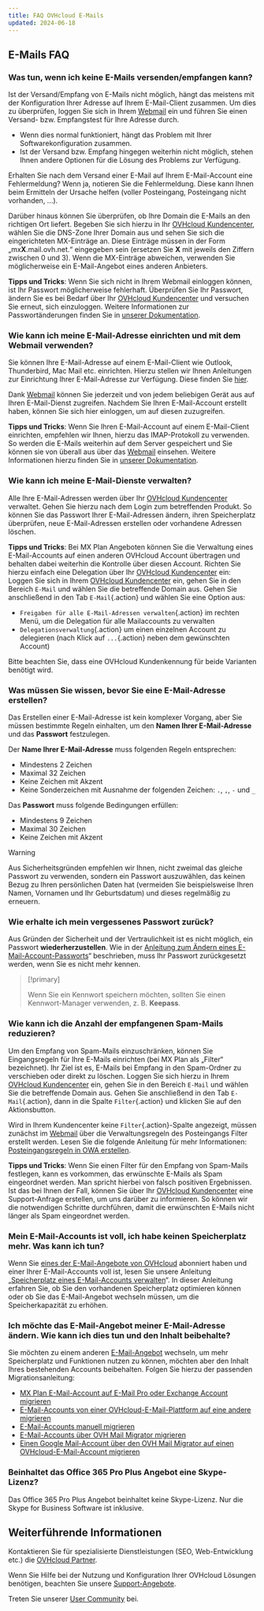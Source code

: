 ```yaml
---
title: FAQ OVHcloud E-Mails
updated: 2024-06-18
---
```


## E-Mails FAQ

### Was tun, wenn ich keine E-Mails versenden/empfangen kann?

Ist der Versand/Empfang von E-Mails nicht möglich, hängt das meistens mit der Konfiguration Ihrer Adresse auf Ihrem E-Mail-Client zusammen. Um dies zu überprüfen, loggen Sie sich in Ihrem [Webmail](/links/web/email) ein und führen Sie einen Versand- bzw. Empfangstest für Ihre Adresse durch.

- Wenn dies normal funktioniert, hängt das Problem mit Ihrer Softwarekonfiguration zusammen. 
- Ist der Versand bzw. Empfang hingegen weiterhin nicht möglich, stehen Ihnen andere Optionen für die Lösung des Problems zur Verfügung.

Erhalten Sie nach dem Versand einer E-Mail auf Ihrem E-Mail-Account eine Fehlermeldung? Wenn ja, notieren Sie die Fehlermeldung. Diese kann Ihnen beim Ermitteln der Ursache helfen (voller Posteingang, Posteingang nicht vorhanden, ...).

Darüber hinaus können Sie überprüfen, ob Ihre Domain die E-Mails an den richtigen Ort liefert. Begeben Sie sich hierzu in Ihr [OVHcloud Kundencenter](/links/manager), wählen Sie die DNS-Zone Ihrer Domain aus und sehen Sie sich die eingerichteten MX-Einträge an. Diese Einträge müssen in der Form „mx**X**.mail.ovh.net.“ eingegeben sein (ersetzen Sie **X** mit jeweils den Ziffern zwischen 0 und 3).
Wenn die MX-Einträge abweichen, verwenden Sie möglicherweise ein E-Mail-Angebot eines anderen Anbieters.

**Tipps und Tricks**: Wenn Sie sich nicht in Ihrem Webmail einloggen können, ist Ihr Passwort möglicherweise fehlerhaft. Überprüfen Sie Ihr Passwort, ändern Sie es bei Bedarf über Ihr [OVHcloud Kundencenter](/links/manager) und versuchen Sie erneut, sich einzuloggen. Weitere Informationen zur Passwortänderungen finden Sie in [unserer Dokumentation](/pages/web_cloud/email_and_collaborative_solutions/mx_plan/email_change_password).

### Wie kann ich meine E-Mail-Adresse einrichten und mit dem Webmail verwenden?

Sie können Ihre E-Mail-Adresse auf einem E-Mail-Client wie Outlook, Thunderbird, Mac Mail etc. einrichten.
Hierzu stellen wir Ihnen Anleitungen zur Einrichtung Ihrer E-Mail-Adresse zur Verfügung. Diese finden Sie [hier](/products/web-cloud-email-collaborative-solutions-mx-plan).

Dank [Webmail](/links/web/email) können Sie jederzeit und von jedem beliebigen Gerät aus auf Ihren E-Mail-Dienst zugreifen. Nachdem Sie Ihren E-Mail-Account erstellt haben, können Sie sich hier einloggen, um auf diesen zuzugreifen.

**Tipps und Tricks**: Wenn Sie Ihren E-Mail-Account auf einem E-Mail-Client einrichten, empfehlen wir Ihnen, hierzu das IMAP-Protokoll zu verwenden. So werden die E-Mails weiterhin auf dem Server gespeichert und Sie können sie von überall aus über das [Webmail](/links/web/email) einsehen. Weitere Informationen hierzu finden Sie in [unserer Dokumentation](/pages/web_cloud/email_and_collaborative_solutions/mx_plan/email_generalities).

### Wie kann ich meine E-Mail-Dienste verwalten?

Alle Ihre E-Mail-Adressen werden über Ihr [OVHcloud Kundencenter](/links/manager) verwaltet. Gehen Sie hierzu nach dem Login zum betreffenden Produkt. So können Sie das Passwort Ihrer E-Mail-Adressen ändern, ihren Speicherplatz überprüfen, neue E-Mail-Adressen erstellen oder vorhandene Adressen löschen.

**Tipps und Tricks**: Bei MX Plan Angeboten können Sie die Verwaltung eines E-Mail-Accounts auf einen anderen OVHcloud Account übertragen und behalten dabei weiterhin die Kontrolle über diesen Account. Richten Sie hierzu einfach eine Delegation über Ihr [OVHcloud Kundencenter](/links/manager) ein: Loggen Sie sich in Ihrem [OVHcloud Kundencenter](/links/manager) ein, gehen Sie in den Bereich `E-Mail` und wählen Sie die betreffende Domain aus. Gehen Sie anschließend in den Tab `E-Mail`{.action} und wählen Sie eine Option aus:

- `Freigaben für alle E-Mail-Adressen verwalten`{.action} im rechten Menü, um die Delegation für alle Mailaccounts zu verwalten
- `Delegationsverwaltung`{.action} um einen einzelnen Account zu delegieren (nach Klick auf `...`{.action} neben dem gewünschten Account)  

Bitte beachten Sie, dass eine OVHcloud Kundenkennung für beide Varianten benötigt wird.

### Was müssen Sie wissen, bevor Sie eine E-Mail-Adresse erstellen?

Das Erstellen einer E-Mail-Adresse ist kein komplexer Vorgang, aber Sie müssen bestimmte Regeln einhalten, um den **Namen Ihrer E-Mail-Adresse** und das **Passwort** festzulegen.

Der **Name Ihrer E-Mail-Adresse** muss folgenden Regeln entsprechen:

- Mindestens 2 Zeichen
- Maximal 32 Zeichen
- Keine Zeichen mit Akzent
- Keine Sonderzeichen mit Ausnahme der folgenden Zeichen: `.`, `,`, `-` und `_`

Das **Passwort** muss folgende Bedingungen erfüllen:

- Mindestens 9 Zeichen
- Maximal 30 Zeichen
- Keine Zeichen mit Akzent

> [!warning]
> Aus Sicherheitsgründen empfehlen wir Ihnen, nicht zweimal das gleiche Passwort zu verwenden, sondern ein Passwort auszuwählen, das keinen Bezug zu Ihren persönlichen Daten hat (vermeiden Sie beispielsweise Ihren Namen, Vornamen und Ihr Geburtsdatum) und dieses regelmäßig zu erneuern.

### Wie erhalte ich mein vergessenes Passwort zurück?

Aus Gründen der Sicherheit und der Vertraulichkeit ist es nicht möglich, ein Passwort **wiederherzustellen**. Wie in der [Anleitung zum Ändern eines E-Mail-Account-Passworts](/pages/web_cloud/email_and_collaborative_solutions/mx_plan/email_change_password)“ beschrieben, muss Ihr Passwort zurückgesetzt werden, wenn Sie es nicht mehr kennen.

> [!primary]
>
> Wenn Sie ein Kennwort speichern möchten, sollten Sie einen Kennwort-Manager verwenden, z. B. **Keepass**.

### Wie kann ich die Anzahl der empfangenen Spam-Mails reduzieren?

Um den Empfang von Spam-Mails einzuschränken, können Sie Eingangsregeln für Ihre E-Mails einrichten (bei MX Plan als „Filter“ bezeichnet). Ihr Ziel ist es, E-Mails bei Empfang in den Spam-Ordner zu verschieben oder direkt zu löschen.
Loggen Sie sich hierzu in Ihrem [OVHcloud Kundencenter](/links/manager) ein, gehen Sie in den Bereich `E-Mail` und wählen Sie die betreffende Domain aus. Gehen Sie anschließend in den Tab `E-Mail`{.action}, dann in die Spalte `Filter`{.action} und klicken Sie auf den Aktionsbutton.

Wird in Ihrem Kundencenter keine `Filter`{.action}-Spalte angezeigt, müssen zunächst im [Webmail](/links/web/email) über die Verwaltungsregeln des Posteingangs Filter erstellt werden. Lesen Sie die folgende Anleitung für mehr Informationen: [Posteingangsregeln in OWA erstellen](/pages/web_cloud/email_and_collaborative_solutions/using_the_outlook_web_app_webmail/creating-inbox-rules-in-owa-mx-plan).

**Tipps und Tricks**: Wenn Sie einen Filter für den Empfang von Spam-Mails festlegen, kann es vorkommen, das erwünschte E-Mails als Spam eingeordnet werden. Man spricht hierbei von falsch positiven Ergebnissen. Ist das bei Ihnen der Fall, können Sie über Ihr [OVHcloud Kundencenter](/links/manager) eine Support-Anfrage erstellen, um uns darüber zu informieren. So können wir die notwendigen Schritte durchführen, damit die erwünschten E-Mails nicht länger als Spam eingeordnet werden.

### Mein E-Mail-Accounts ist voll, ich habe keinen Speicherplatz mehr. Was kann ich tun?

Wenn Sie [eines der E-Mail-Angebote von OVHcloud](/links/web/emails) abonniert haben und einer Ihrer E-Mail-Accounts voll ist, lesen Sie unsere Anleitung „[Speicherplatz eines E-Mail-Accounts verwalten](/pages/web_cloud/email_and_collaborative_solutions/troubleshooting/email_manage_quota)“. In dieser Anleitung erfahren Sie, ob Sie den vorhandenen Speicherplatz optimieren können oder ob Sie das E-Mail-Angebot wechseln müssen, um die Speicherkapazität zu erhöhen.

### Ich möchte das E-Mail-Angebot meiner E-Mail-Adresse ändern. Wie kann ich dies tun und den Inhalt beibehalte?

Sie möchten zu einem anderen [E-Mail-Angebot](/links/web/emails) wechseln, um mehr Speicherplatz und Funktionen nutzen zu können, möchten aber den Inhalt Ihres bestehenden Accounts beibehalten. Folgen Sie hierzu der passenden Migrationsanleitung:

- [MX Plan E-Mail-Account auf E-Mail Pro oder Exchange Account migrieren](/pages/web_cloud/email_and_collaborative_solutions/migrating/migration_control_panel)
- [E-Mail-Accounts von einer OVHcloud-E-Mail-Plattform auf eine andere migrieren](/pages/web_cloud/email_and_collaborative_solutions/migrating/migration_control_panel)
- [E-Mail-Accounts manuell migrieren](/pages/web_cloud/email_and_collaborative_solutions/migrating/manual_email_migration)
- [E-Mail-Accounts über OVH Mail Migrator migrieren](/pages/web_cloud/email_and_collaborative_solutions/migrating/migration_omm)
- [Einen Google Mail-Account über den OVH Mail Migrator auf einen OVHcloud-E-Mail-Account migrieren](/pages/web_cloud/email_and_collaborative_solutions/migrating/security_gmail)

### Beinhaltet das Office 365 Pro Plus Angebot eine Skype-Lizenz?

Das Office 365 Pro Plus Angebot beinhaltet keine Skype-Lizenz. Nur die Skype for Business Software ist inklusive.

## Weiterführende Informationen <a name="go-further"></a>

Kontaktieren Sie für spezialisierte Dienstleistungen (SEO, Web-Entwicklung etc.) die [OVHcloud Partner](/links/partner).

Wenn Sie Hilfe bei der Nutzung und Konfiguration Ihrer OVHcloud Lösungen benötigen, beachten Sie unsere [Support-Angebote](/links/support).

Treten Sie unserer [User Community](/https://community.ovh.com/en/) bei.
